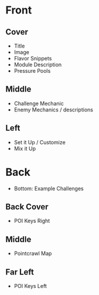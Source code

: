 # Front

## Cover
- Title
- Image 
- Flavor Snippets
- Module Description
- Pressure Pools

## Middle
- Challenge Mechanic
- Enemy Mechanics / descriptions 

## Left
- Set it Up / Customize
- Mix it Up

# Back
- Bottom: Example Challenges

## Back Cover
- POI Keys Right

## Middle 
- Pointcrawl Map

## Far Left
- POI Keys Left
